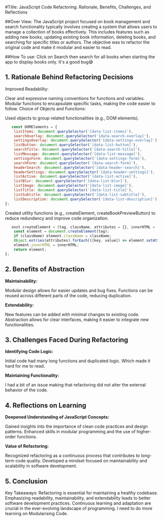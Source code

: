 
#Title: JavaScript Code Refactoring: Rationale, Benefits, Challenges, and Reflections

##Over View:
The JavaScript project focused on book management and search functionality typically involves creating a system that allows users to manage a collection of books effectively. This includes features such as adding new books, updating existing book information, deleting books, and searching for specific titles or authors.  The objective was to refactor the original code and make it modular and easier to read.

##How To use:
Click on Search then search for all books when starting the app to display books only. It's a good bug😅


## 1. Rationale Behind Refactoring Decisions
Improved Readability:

Clear and expressive naming conventions for functions and variables.
Modular functions to encapsulate specific tasks, making the code easier to follow.
Choice of Objects and Functions:

Used objects to group related functionalities (e.g., DOM elements).
```javascript
   const DOMElements = {
    listItems: document.querySelector('[data-list-items]'),
    searchOverlay: document.querySelector('[data-search-overlay]'),
    settingsOverlay: document.querySelector('[data-settings-overlay]'),
    listButton: document.querySelector('[data-list-button]'),
    searchTitle: document.querySelector('[data-search-title]'),
    listMessage: document.querySelector('[data-list-message]'),
    settingsForm: document.querySelector('[data-settings-form]'),
    searchForm: document.querySelector('[data-search-form]'),
    headerSearch: document.querySelector('[data-header-search]'),
    headerSettings: document.querySelector('[data-header-settings]'),
    listActive: document.querySelector('[data-list-active]'),
    listBlur: document.querySelector('[data-list-blur]'),
    listImage: document.querySelector('[data-list-image]'),
    listTitle: document.querySelector('[data-list-title]'),
    listSubtitle: document.querySelector('[data-list-subtitle]'),
    listDescription: document.querySelector('[data-list-description]'),
};
```

Created utility functions (e.g., createElement, createBookPreviewButton) to reduce redundancy and improve code organization.

```javascript
   onst createElement = (tag, className, attributes = {}, innerHTML = '') => {
    const element = document.createElement(tag);
    if (className) element.className = className;
    Object.entries(attributes).forEach(([key, value]) => element.setAttribute(key, value));
    element.innerHTML = innerHTML;
    return element;
};
```

## 2. Benefits of Abstraction

**Maintainability:**

Modular design allows for easier updates and bug fixes.
Functions can be reused across different parts of the code, reducing duplication.

**Extendability:**

New features can be added with minimal changes to existing code.
Abstraction allows for clear interfaces, making it easier to integrate new functionalities.

## 3. Challenges Faced During Refactoring

**Identifying Code Logic:**

Initial code had many long functions and duplicated logic. Which made it hard for me to read.

**Maintaining Functionality:**

I had a bit of an issue making that refactoring did not alter the external behavior of the code.


## 4. Reflections on Learning

**Deepened Understanding of JavaScript Concepts:**

Gained insights into the importance of clean code practices and design patterns.
Enhanced skills in modular programming and the use of higher-order functions.

**Value of Refactoring:**

Recognized refactoring as a continuous process that contributes to long-term code quality.
Developed a mindset focused on maintainability and scalability in software development.

## 5. Conclusion
Key Takeaways:
Refactoring is essential for maintaining a healthy codebase.
Emphasizing readability, maintainability, and extendability leads to better software development practices.
Continuous learning and adaptation are crucial in the ever-evolving landscape of programming.
I need to do more learning on Modularising Code.
